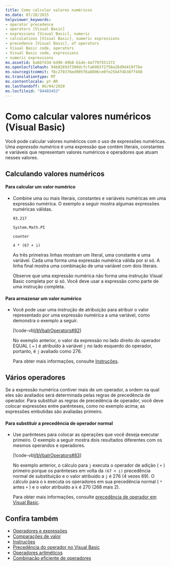 ```yaml
---
title: Como calcular valores numéricos
ms.date: 07/20/2015
helpviewer_keywords:
- operator precedence
- operators [Visual Basic]
- expressions [Visual Basic], numeric
- calculations [Visual Basic], numeric expressions
- precedence [Visual Basic], of operators
- Visual Basic code, operators
- Visual Basic code, expressions
- numeric expressions
ms.assetid: ba6bf43d-bd96-49b8-b1de-4a7797551372
ms.openlocfilehash: 94b02693f308dcfcfa6983f2750a26d9d419f7be
ms.sourcegitcommit: f8c270376ed905f6a8896ce0fe25b4f4b38ff498
ms.translationtype: MT
ms.contentlocale: pt-BR
ms.lasthandoff: 06/04/2020
ms.locfileid: "84403453"
---
```

# <a name="how-to-calculate-numeric-values-visual-basic"></a>Como calcular valores numéricos (Visual Basic)
Você pode calcular valores numéricos com o uso de expressões numéricas. Uma *expressão numérica* é uma expressão que contém literais, constantes e variáveis que representam valores numéricos e operadores que atuam nesses valores.  
  
## <a name="calculating-numeric-values"></a>Calculando valores numéricos  
  
#### <a name="to-calculate-a-numeric-value"></a>Para calcular um valor numérico  
  
- Combine uma ou mais literais, constantes e variáveis numéricas em uma expressão numérica. O exemplo a seguir mostra algumas expressões numéricas válidas.  
  
     `93.217`  
  
     `System.Math.PI`  
  
     `counter`  
  
     `4 * (67 + i)`  
  
     As três primeiras linhas mostram um literal, uma constante e uma variável. Cada uma forma uma expressão numérica válida por si só. A linha final mostra uma combinação de uma variável com dois literais.  
  
     Observe que uma expressão numérica não forma uma instrução Visual Basic completa por si só. Você deve usar a expressão como parte de uma instrução completa.  
  
#### <a name="to-store-a-numeric-value"></a>Para armazenar um valor numérico  
  
- Você pode usar uma instrução de atribuição para atribuir o valor representado por uma expressão numérica a uma variável, como demonstra o exemplo a seguir.  
  
     [!code-vb[VbVbalrOperators#82](~/samples/snippets/visualbasic/VS_Snippets_VBCSharp/VbVbalrOperators/VB/Class1.vb#82)]  
  
     No exemplo anterior, o valor da expressão no lado direito do operador EQUAL ( `=` ) é atribuído à variável `j` no lado esquerdo do operador, portanto, é `j` avaliado como 276.  
  
     Para obter mais informações, consulte [Instruções](../../../language-reference/statements/index.md).  
  
## <a name="multiple-operators"></a>Vários operadores  
 Se a expressão numérica contiver mais de um operador, a ordem na qual eles são avaliados será determinada pelas regras de precedência de operador. Para substituir as regras de precedência de operador, você deve colocar expressões entre parênteses, como no exemplo acima; as expressões embutidas são avaliadas primeiro.  
  
#### <a name="to-override-normal-operator-precedence"></a>Para substituir a precedência de operador normal  
  
- Use parênteses para colocar as operações que você deseja executar primeiro. O exemplo a seguir mostra dois resultados diferentes com os mesmos operandos e operadores.  
  
     [!code-vb[VbVbalrOperators#83](~/samples/snippets/visualbasic/VS_Snippets_VBCSharp/VbVbalrOperators/VB/Class1.vb#83)]  
  
     No exemplo anterior, o cálculo para `j` executa o operador de adição ( `+` ) primeiro porque os parênteses em volta da `(67 + i)` precedência normal de substituição e o valor atribuído a `j` é 276 (4 vezes 69). O cálculo para o `k` executa os operadores em sua precedência normal ( `*` antes `+` ) e o valor atribuído a `k` é 270 (268 mais 2).  
  
     Para obter mais informações, consulte [precedência de operador em Visual Basic](../../../language-reference/operators/operator-precedence.md).  
  
## <a name="see-also"></a>Confira também

- [Operadores e expressões](index.md)
- [Comparações de valor](value-comparisons.md)
- [Instruções](../../../language-reference/statements/index.md)
- [Precedência do operador no Visual Basic](../../../language-reference/operators/operator-precedence.md)
- [Operadores aritméticos](../../../language-reference/operators/arithmetic-operators.md)
- [Combinação eficiente de operadores](efficient-combination-of-operators.md)

